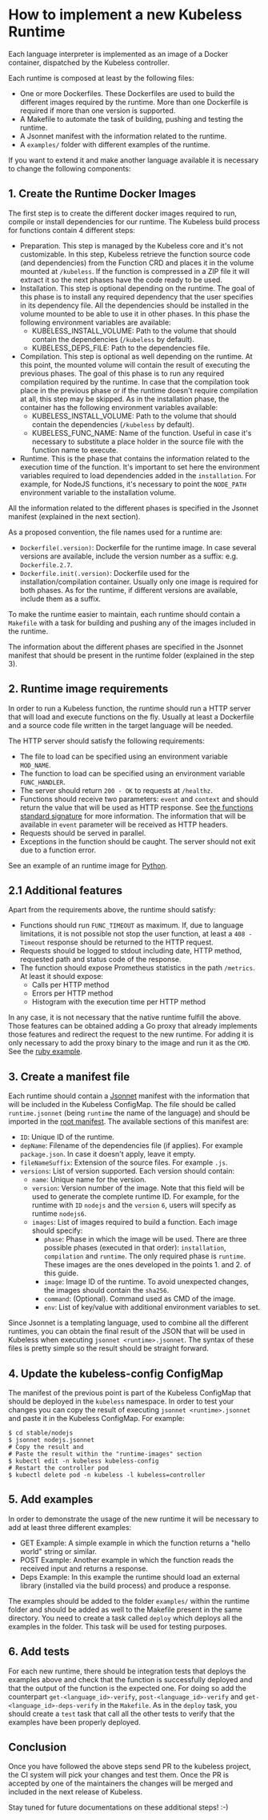 # How to implement a new Kubeless Runtime

Each language interpreter is implemented as an image of a Docker container, dispatched by the Kubeless controller.

Each runtime is composed at least by the following files:

- One or more Dockerfiles. These Dockerfiles are used to build the different images required by the runtime. More than one Dockerfile is required if more than one version is supported.
- A Makefile to automate the task of building, pushing and testing the runtime.
- A Jsonnet manifest with the information related to the runtime.
- A `examples/` folder with different examples of the runtime.

If you want to extend it and make another language available it is necessary to change the following components:

## 1. Create the Runtime Docker Images

The first step is to create the different docker images required to run, compile or install dependencies for our runtime. The Kubeless build process for functions contain 4 different steps:

- Preparation. This step is managed by the Kubeless core and it's not customizable. In this step, Kubeless retrieve the function source code (and dependencies) from the Function CRD and places it in the volume mounted at `/kubeless`. If the function is compressed in a ZIP file it will extract it so the next phases have the code ready to be used.
- Installation. This step is optional depending on the runtime. The goal of this phase is to install any required dependency that the user specifies in its dependency file. All the dependencies should be installed in the volume mounted to be able to use it in other phases. In this phase the following environment variables are available:
  - KUBELESS_INSTALL_VOLUME: Path to the volume that should contain the dependencies (`/kubeless` by default).
  - KUBELESS_DEPS_FILE: Path to the dependencies file.
- Compilation. This step is optional as well depending on the runtime. At this point, the mounted volume will contain the result of executing the previous phases. The goal of this phase is to run any required compilation required by the runtime. In case that the compilation took place in the previous phase or if the runtime doesn't require compilation at all, this step may be skipped. As in the installation phase, the container has the following environment variables available:
  - KUBELESS_INSTALL_VOLUME: Path to the volume that should contain the dependencies (`/kubeless` by default).
  - KUBELESS_FUNC_NAME: Name of the function. Useful in case it's necessary to substitute a place holder in the source file with the function name to execute.
- Runtime. This is the phase that contains the information related to the execution time of the function. It's important to set here the environment variables required to load dependencies added in the `installation`. For example, for NodeJS functions, it's necessary to point the `NODE_PATH` environment variable to the installation volume.

All the information related to the different phases is specified in the Jsonnet manifest (explained in the next section).

As a proposed convention, the file names used for a runtime are:

- `Dockerfile(.version)`: Dockerfile for the runtime image. In case several versions are available, include the version number as a suffix: e.g. `Dockerfile.2.7`.
- `Dockerfile.init(.version)`: Dockerfile used for the installation/compilation container. Usually only one image is required for both phases. As for the runtime, if different versions are available, include them as a suffix.

To make the runtime easier to maintain, each runtime should contain a `Makefile` with a task for building and pushing any of the images included in the runtime.

The information about the different phases are specified in the Jsonnet manifest that should be present in the runtime folder (explained in the step 3).

## 2. Runtime image requirements

In order to run a Kubeless function, the runtime should run a HTTP server that will load and execute functions on the fly. Usually at least a Dockerfile and a source code file written in the target language will be needed.

The HTTP server should satisfy the following requirements:

- The file to load can be specified using an environment variable `MOD_NAME`.
- The function to load can be specified using an environment variable `FUNC_HANDLER`.
- The server should return `200 - OK` to requests at `/healthz`.
- Functions should receive two parameters: `event` and `context` and should return the value that will be used as HTTP response. See [the functions standard signature](/docs/runtimes#runtimes-interface) for more information. The information that will be available in `event` parameter will be received as HTTP headers.
- Requests should be served in parallel.
- Exceptions in the function should be caught. The server should not exit due to a function error.

See an example of an runtime image for [Python](https://github.com/kubeless/runtimes/blob/master/stable/python/Dockerfile.2.7).

## 2.1 Additional features

Apart from the requirements above, the runtime should satisfy:

- Functions should run `FUNC_TIMEOUT` as maximum. If, due to language limitations, it is not possible not stop the user function, at least a `408 - Timeout` response should be returned to the HTTP request.
- Requests should be logged to stdout including date, HTTP method, requested path and status code of the response.
- The function should expose Prometheus statistics in the path `/metrics`. At least it should expose:
  - Calls per HTTP method
  - Errors per HTTP method
  - Histogram with the execution time per HTTP method

In any case, it is not necessary that the native runtime fulfill the above. Those features can be obtained adding a Go proxy that already implements those features and redirect the request to the new runtime. For adding it is only necessary to add the proxy binary to the image and run it as the `CMD`. See the [ruby example](https://github.com/kubeless/runtimes/blob/master/stable/ruby/).

## 3. Create a manifest file

Each runtime should contain a [Jsonnet](https://jsonnet.org) manifest with the information that will be included in the Kubeless ConfigMap. The file should be called `runtime.jsonnet` (being `runtime` the name of the language) and should be imported in the [root manifest](https://github.com/kubeless/runtimes/blob/master/runtimes.jsonnet). The available sections of this manifest are:

- `ID`: Unique ID of the runtime.
- `depName`: Filename of the dependencies file (if applies). For example `package.json`. In case it doesn't apply, leave it empty.
- `fileNameSuffix`: Extension of the source files. For example `.js`.
- `versions`: List of version supported. Each version should contain:
  - `name`: Unique name for the version.
  - `version`: Version number of the image. Note that this field will be used to generate the complete runtime ID. For example, for the runtime with `ID` `nodejs` and the `version` `6`, users will specify as runtime `nodejs6`.
  - `images`: List of images required to build a function. Each image should specify:
    - `phase`: Phase in which the image will be used. There are three possible phases (executed in that order): `installation`, `compilation` and `runtime`. The only required phase is `runtime`. These images are the ones developed in the points 1. and 2. of this guide.
    - `image`: Image ID of the runtime. To avoid unexpected changes, the images should contain the `sha256`.
    - `command`: (Optional). Command used as CMD of the image.
    - `env`: List of key/value with additional environment variables to set.

Since Jsonnet is a templating language, used to combine all the different runtimes, you can obtain the final result of the JSON that will be used in Kubeless when executing `jsonnet <runtime>.jsonnet`. The syntax of these files is pretty simple so the result should be straight forward.

## 4. Update the kubeless-config ConfigMap

The manifest of the previous point is part of the Kubeless ConfigMap that should be deployed in the `kubeless` namespace. In order to test your changes you can copy the result of executing `jsonnet <runtime>.jsonnet` and paste it in the Kubeless ConfigMap. For example:

```console
$ cd stable/nodejs
$ jsonnet nodejs.jsonnet
# Copy the result and
# Paste the result within the "runtime-images" section
$ kubectl edit -n kubeless kubeless-config
# Restart the controller pod
$ kubectl delete pod -n kubeless -l kubeless=controller
```

## 5. Add examples

In order to demonstrate the usage of the new runtime it will be necessary to add at least three different examples:

- GET Example: A simple example in which the function returns a "hello world" string or similar.
- POST Example: Another example in which the function reads the received input and returns a response.
- Deps Example: In this example the runtime should load an external library (installed via the build process) and produce a response.

The examples should be added to the folder `examples/` within the runtime folder and should be added as well to the Makefile present in the same directory. You need to create a task called `deploy` which deploys all the examples in the folder. This task will be used for testing purposes.

## 6. Add tests

For each new runtime, there should be integration tests that deploys the examples above and check that the function is successfully deployed and that the output of the function is the expected one. For doing so add the counterpart `get-<language_id>-verify`, `post-<language_id>-verify` and `get-<language_id>-deps-verify` in the `Makefile`. As in the `deploy` task, you should create a `test` task that call all the other tests to verify that the examples have been properly deployed.

## Conclusion

Once you have followed the above steps send PR to the kubeless project, the CI system will pick your changes and test them. Once the PR is accepted by one of the maintainers the changes will be merged and included in the next release of Kubeless.

Stay tuned for future documentations on these additional steps! :-)
